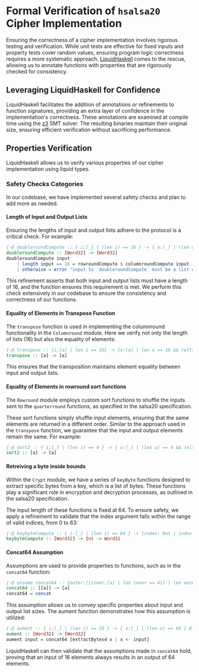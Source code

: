 # Formal Verification of `hsalsa20` Cipher Implementation 

Ensuring the correctness of a cipher implementation involves rigorous testing and verification. While unit tests are effective for fixed inputs and property tests cover random values, ensuring program logic correctness requires a more systematic approach. [LiquidHaskell](https://github.com/ucsd-progsys/liquidhaskell) comes to the rescue, allowing us to annotate functions with properties that are rigorously checked for consistency.

## Leveraging LiquidHaskell for Confidence

LiquidHaskell facilitates the addition of annotations or refinements to function signatures, providing an extra layer of confidence in the implementation's correctness. These annotations are examined at compile time using the [z3](https://github.com/Z3Prover/z3) SMT solver. The resulting binaries maintain their original size, ensuring efficient verification without sacrificing performance.

## Properties Verification

LiquidHaskell allows us to verify various properties of our cipher implementation using liquid types.

### Safety Checks Categories

In our codebase, we have implemented several safety checks and plan to add more as needed.

#### Length of Input and Output Lists

Ensuring the lengths of input and output lists adhere to the protocol is a critical check. For example:

```haskell
{-@ doubleroundCompute :: { i:[_] | (len i) == 16 } -> { o:[_] | (len o) == 16 } @-}
doubleroundCompute :: [Word32] -> [Word32]
doubleroundCompute input
    | length input == 16 = rowroundCompute $ columnroundCompute input
    | otherwise = error "input to `doubleroundCompute` must be a list of 16 `Word32` numbers"
```

This refinement asserts that both input and output lists must have a length of 16, and the function ensures this requirement is met. We perform this check extensively in our codebase to ensure the consistency and correctness of our functions.

#### Equality of Elements in Transpose Function

The `transpose` function is used in implementing the columnround functionality in the `Columnround` module. Here we verify not only the length of lists (16) but also the equality of elements:

```haskell
{-@ transpose :: {i:[a] | len i == 16} -> {o:[a] | len o == 16 && (elts i == elts o) } @-}
transpose :: [a] -> [a]
```

This ensures that the transposition maintains element equality between input and output lists.

#### Equality of Elements in rowround sort functions

The `Rowround` module employs custom sort functions to shuffle the inputs sent to the `quarterround` functions, as specified in the salsa20 specification.

These sort functions simply shuffle input elements, ensuring that the same elements are returned in a different order. Similar to the approach used in the `transpose` function, we guarantee that the input and output elements remain the same. For example:

```haskell
{-@ sort2 :: { i:[_] | (len i) == 4 } -> { o:[_] | (len o) == 4 && (elts i == elts o) } @-}
sort2 :: [a] -> [a]
```

#### Retreiving a byte inside bounds

Within the `Crypt` module, we have a series of `keyByte` functions designed to extract specific bytes from a key, which is a list of bytes. These functions play a significant role in encryption and decryption processes, as outlined in the salsa20 specification.

The input length of these functions is fixed at 64. To ensure safety, we apply a refinement to validate that the index argument falls within the range of valid indices, from 0 to 63:

```haskell
{-@ keybyteCompute :: { i:[_] | (len i) == 64 } -> {index: Nat | index <= 63 } -> _  @-}
keybyteCompute :: [Word32] -> Int -> Word32
```

#### Concat64 Assumption

Assumptions are used to provide properties to functions, such as in the `concat64` function:

```haskell
{-@ assume concat64 :: {outer:[{inner:[a] | len inner == 4}] | len outer == 16} -> {output:[a] | len output == 64} @-}
concat64 :: [[a]] -> [a]
concat64 = concat
```

This assumption allows us to convey specific properties about input and output list sizes. The aument function demonstrates how this assumption is utilized:

```haskell
{-@ aument :: { i:[_] | (len i) == 16 } -> { o:[_] | (len o) == 64 } @-}
aument :: [Word32] -> [Word32]
aument input = concat64 [extractBytes4 x | x <- input]
```

LiquidHaskell can then validate that the assumptions made in `concat64` hold, proving that an input of 16 elements always results in an output of 64 elements.
